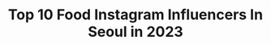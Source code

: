 ---
title: Top 10 Food Instagram Influencers In Seoul in 2023
description: >-
  Find top food Instagram influencers in Seoul in 2023. Most popular hashtags: #food #seoul #ootd.
platform: Instagram
hits: 19
text_top: See the top-rated Instagram accounts on inBeat.
text_bottom: Our search engine has 19 Instagram influencers like this in Seoul, South Korea for you to work with.
profiles:
  - username: "cosyfoxes"
    fullname: >-
      CosyFoxes | doris | mama blog
    bio: >-
      • GERMAN GIRL IN SEOUL. • 1 GIRL {5,5y}.1 BOY {2,5y}.⠀⠀⠀ • 34. WIFEY OF @the__silverfox. • CONTACT hello@cosyfoxes.com • #MAMABLOG #FOOD #SEOUL #EXPAT
    location: "South Korea"
    followers: 21780
    engagement: 328
    commentsToLikes: 0.057221
    id: ck14h7azn8w8w0i19d86bnpub
    verified: false
    hashtags: "#lifewithkids, #outfitoftheday, #momof2, #birthday"
  - username: "bubminji"
    fullname: >-
      Minji’s foodstagram
    bio: >-
      Enjoying life with Good Food & Coffee 📍: Seoul 🇰🇷 협찬/문의는 DM 🥰
    location: "South Korea"
    followers: 4202
    engagement: 1166
    commentsToLikes: 0.262565
    id: ck0w5k8nm41vj0i19r3tvzvp3
    verified: false
    hashtags: ""
  - username: "ellgimogi"
    fullname: >-
      ellgimogi ❤️ 국제커플
    bio: >-
      🇰🇷 / 🇺🇦🇬🇷= (✿ ♡‿♡) 🌼𝓘𝓷𝓽𝓮𝓻𝓷𝓪𝓽𝓲𝓸𝓷𝓪𝓵 𝓬𝓸𝓾𝓹𝓵𝓮🌼 📩촬영문의 DM 💌 📍Youtube ☟ 📍❝Ｓｏｕｔｈ Ｋｏｒｅａ❞ 🎥엘라다&인모 국제 커플 일상♡ 🇰🇷♡ 17/08/2020🔒✈️ #internationalcouple #국제커플
    location: "South Korea"
    followers: 3223
    engagement: 1380
    commentsToLikes: 0.091797
    id: ckap5j8k1bxey0i78ubr7zbhe
    verified: false
    hashtags: "#koreanfood, #korea, #koreanukrainian, #seoul"
  - username: "asuka_pasfit41"
    fullname: >-
      Asuka
    bio: >-
      🇫🇷 🇰🇷 🇺🇸 우리 그 자체로 빛나 💜
    location: "South Korea"
    followers: 2343
    engagement: 1131
    commentsToLikes: 0.151704
    id: ck8tcqobo0b3k0j7851hoack0
    verified: false
    hashtags: "#fightobesity, #evolution, #teamnonofit, #outfit"
  - username: "stephaniekimchi"
    fullname: >-
      스테파니킴치 ♡ ⋆⁺₊⋆ ☾
    bio: >-
      📍맛집도 좋고 요리하는것도 좋아해요👩🏻‍🍳💖 📍A food critic based in Seoul 🇰🇷 💌 문의는 DM으로 부탁드려요 🙏🏻 👩🏻‍🍳 @pani.kimm
    location: "South Korea"
    followers: 26869
    engagement: 207
    commentsToLikes: 0.034611
    id: ck6uienqfen9q0j71q3ypfu1q
    verified: false
    hashtags: "#unlimeat"
  - username: "dj_dd_"
    fullname: >-
      DJ DD
    bio: >-
      Scratch / Battle / Mixing (Seoul, Korea)🇰🇷 #djdd - @dd_food_ 🥗🍕🍳🥚🥯🍠 -
    location: "South Korea"
    followers: 17579
    engagement: 323
    commentsToLikes: 0.051032
    id: ck5hk4lpyhs0x0i11p2nk5lrx
    verified: false
    hashtags: "#bodyfunk, #blacklivesmatter, #suzin, #repost"
  - username: "eunju_morea"
    fullname: >-
      Eunju
    bio: >-
      📸🔜 ᴋᴏɴɢᴏʟɪᴀ ᴛᴠ🇰🇷🇲🇳🌏 New✨⤵️
    location: "South Korea"
    followers: 18525
    engagement: 517
    commentsToLikes: 0.009864
    id: ck0tyogwfnj320i19rp0lvbna
    verified: false
    hashtags: "#summer, #selfie, #mongolia, #spring"
  - username: "yaroslava_doroganova"
    fullname: >-
      Yaroslava Doroganova
    bio: >-
      🇺🇦Ukrainian in Korea 🧘🏻‍♀️ 🇰🇷 #doroganova_seoul 💗#doroganovamodel 💃🏻#doroganovadancer 🛳 #doroganovaonboard 🌎#travelwithdoroganova
    location: "South Korea"
    followers: 5107
    engagement: 562
    commentsToLikes: 0.049955
    id: ckaoyxbspjfvx0i78sb4y1t5d
    verified: false
    hashtags: "#sweetbreakfastfromdoroganova, #videofromdoroganova, #doroganovadancer, #seoulkorea"
  - username: "ssoyoung_mukbang"
    fullname: >-
      Ssoyoung 먹방🍖
    bio: >-
      📍 Seoul, Korea (대한민국) 🎥 쏘영 Ssoyoung ASMR Mukbang 👥 4M+ YouTube Buddies ✉️ show.whyofficial@gmail.com 👇 Check out my Youtube
    location: "South Korea"
    followers: 96196
    engagement: 205
    commentsToLikes: 0.019618
    id: ck8t3m7243pg90j78anwfycvz
    verified: false
    hashtags: "#ssoyoung, #eat, #eating, #eatingshow"
  - username: "eid.halal.korea"
    fullname: >-
      EID Halal 🇰🇷 Food
    bio: >-
      ‼️FIRST HALAL CERTIFIED Korean restaurant. Itaewon, Seoul
    location: "South Korea"
    followers: 29505
    engagement: 466
    commentsToLikes: 0.011540
    id: ck55o92gp7vtz0i11uyycy1ax
    verified: false
    hashtags: "#halalkoreanfood, #itaewon, #unic"
---